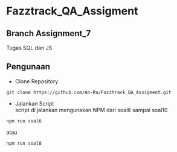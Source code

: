 # Fazztrack_QA_Assigment
## Branch Assignment_7
Tugas SQL dan JS

## Pengunaan
* Clone Repository
```
git clone https://github.com/An-Ra/Fazztrack_QA_Assigment.git
```

* Jalankan Script
<br> script di jalankan mengunakan NPM dari soal6 sampai soal10
```
npm run soal6
```
atau
```
npm run soal8
```

